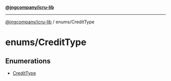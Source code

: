 [**@jngcompany/icru-lib**](../../README.md)

***

[@jngcompany/icru-lib](../../README.md) / enums/CreditType

# enums/CreditType

## Enumerations

- [CreditType](enumerations/CreditType.md)

